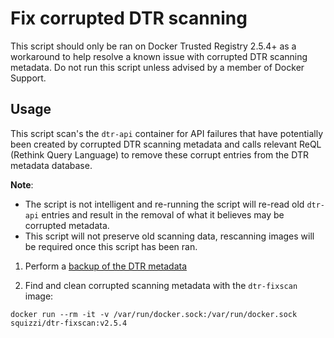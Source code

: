 # Fix corrupted DTR scanning
This script should only be ran on Docker Trusted Registry 2.5.4+ as a workaround
to help resolve a known issue with corrupted DTR scanning metadata.  Do not run
this script unless advised by a member of Docker Support.

## Usage

This script scan's the `dtr-api` container for API failures that have
potentially been created by corrupted DTR scanning metadata and calls relevant
ReQL (Rethink Query Language) to remove these corrupt entries from the DTR
metadata database.

**Note**: 

* The script is not intelligent and re-running the script will re-read old
`dtr-api` entries and result in the removal of what it believes may be corrupted
metadata.
* This script will not preserve old scanning data, rescanning images will be required once this script has been ran.

1. Perform a [backup of the DTR
   metadata](https://docs.docker.com/ee/dtr/admin/disaster-recovery/create-a-backup/#backup-dtr-metadata)

2. Find and clean corrupted scanning metadata with the `dtr-fixscan` image:

~~~
docker run --rm -it -v /var/run/docker.sock:/var/run/docker.sock squizzi/dtr-fixscan:v2.5.4
~~~
